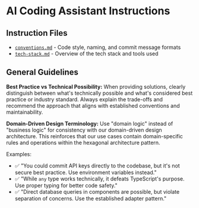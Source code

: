 # AI Coding Assistant Instructions

## Instruction Files

- [`conventions.md`](./conventions.md) - Code style, naming, and commit message formats
- [`tech-stack.md`](./tech-stack.md) - Overview of the tech stack and tools used

## General Guidelines

**Best Practice vs Technical Possibility:**
When providing solutions, clearly distinguish between what's technically possible and what's considered best practice or industry standard. Always explain the trade-offs and recommend the approach that aligns with established conventions and maintainability.

**Domain-Driven Design Terminology:**
Use "domain logic" instead of "business logic" for consistency with our domain-driven design architecture. This reinforces that our use cases contain domain-specific rules and operations within the hexagonal architecture pattern.

Examples:

- ✅ "You could commit API keys directly to the codebase, but it's not secure best practice. Use environment variables instead."
- ✅ "While `any` type works technically, it defeats TypeScript's purpose. Use proper typing for better code safety."
- ✅ "Direct database queries in components are possible, but violate separation of concerns. Use the established adapter pattern."
